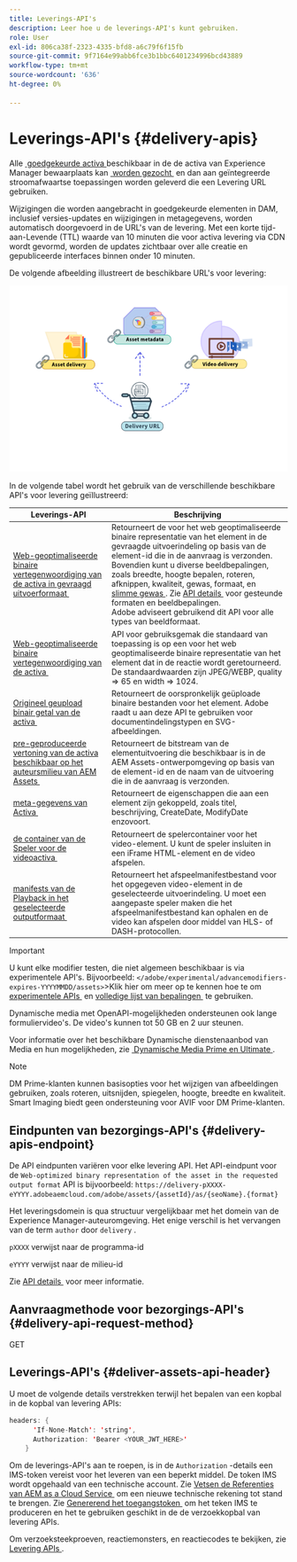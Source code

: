 ```yaml
---
title: Leverings-API's
description: Leer hoe u de leverings-API's kunt gebruiken.
role: User
exl-id: 806ca38f-2323-4335-bfd8-a6c79f6f15fb
source-git-commit: 9f7164e99abb6fce3b1bbc6401234996bcd43889
workflow-type: tm+mt
source-wordcount: '636'
ht-degree: 0%

---
```


# Leverings-API&#39;s {#delivery-apis}

Alle [&#x200B; goedgekeurde activa &#x200B;](approve-assets.md) beschikbaar in de de activa van Experience Manager bewaarplaats kan [&#x200B; worden gezocht &#x200B;](search-assets-api.md) en dan aan geïntegreerde stroomafwaartse toepassingen worden geleverd die een Levering URL gebruiken.

Wijzigingen die worden aangebracht in goedgekeurde elementen in DAM, inclusief versies-updates en wijzigingen in metagegevens, worden automatisch doorgevoerd in de URL&#39;s van de levering. Met een korte tijd-aan-Levende (TTL) waarde van 10 minuten die voor activa levering via CDN wordt gevormd, worden de updates zichtbaar over alle creatie en gepubliceerde interfaces binnen onder 10 minuten.

De volgende afbeelding illustreert de beschikbare URL&#39;s voor levering:

![&#x200B; Levering APIs &#x200B;](assets/delivery-url.png)

In de volgende tabel wordt het gebruik van de verschillende beschikbare API&#39;s voor levering geïllustreerd:

| Leverings-API | Beschrijving |
|---|---|
| [&#x200B; Web-geoptimaliseerde binaire vertegenwoordiging van de activa in gevraagd uitvoerformaat &#x200B;](https://developer.adobe.com/experience-cloud/experience-manager-apis/api/stable/assets/delivery/#operation/getAssetSeoFormat) | Retourneert de voor het web geoptimaliseerde binaire representatie van het element in de gevraagde uitvoerindeling op basis van de element-id die in de aanvraag is verzonden. Bovendien kunt u diverse beeldbepalingen, zoals breedte, hoogte bepalen, roteren, afknippen, kwaliteit, gewas, formaat, en [&#x200B; slimme gewas &#x200B;](/help/assets/dynamic-media/image-profiles.md). Zie [&#x200B; API details &#x200B;](https://developer.adobe.com/experience-cloud/experience-manager-apis/api/stable/assets/delivery/#operation/getAssetSeoFormat) voor gesteunde formaten en beeldbepalingen.<br> Adobe adviseert gebruikend dit API voor alle types van beeldformaat. |
| [&#x200B; Web-geoptimaliseerde binaire vertegenwoordiging van de activa &#x200B;](https://developer.adobe.com/experience-cloud/experience-manager-apis/api/stable/assets/delivery/#operation/getAsset) | API voor gebruiksgemak die standaard van toepassing is op een voor het web geoptimaliseerde binaire representatie van het element dat in de reactie wordt geretourneerd. De standaardwaarden zijn JPEG/WEBP, quality => 65 en width => 1024. |
| [&#x200B; Origineel geupload binair getal van de activa &#x200B;](https://developer.adobe.com/experience-cloud/experience-manager-apis/api/stable/assets/delivery/#operation/getAssetOriginal) | Retourneert de oorspronkelijk geüploade binaire bestanden voor het element. Adobe raadt u aan deze API te gebruiken voor documentindelingstypen en SVG-afbeeldingen. |
| [&#x200B; pre-geproduceerde vertoning van de activa beschikbaar op het auteursmilieu van AEM Assets &#x200B;](https://developer.adobe.com/experience-cloud/experience-manager-apis/api/stable/assets/delivery/#operation/getAssetRendition) | Retourneert de bitstream van de elementuitvoering die beschikbaar is in de AEM Assets-ontwerpomgeving op basis van de element-id en de naam van de uitvoering die in de aanvraag is verzonden. |
| [&#x200B; meta-gegevens van Activa &#x200B;](https://developer.adobe.com/experience-cloud/experience-manager-apis/api/stable/assets/delivery/#operation/getAssetMetadata) | Retourneert de eigenschappen die aan een element zijn gekoppeld, zoals titel, beschrijving, CreateDate, ModifyDate enzovoort. |
| [&#x200B; de container van de Speler voor de videoactiva &#x200B;](https://developer.adobe.com/experience-cloud/experience-manager-apis/api/stable/assets/delivery/#operation/videoPlayerDelivery) | Retourneert de spelercontainer voor het video-element. U kunt de speler insluiten in een iFrame HTML-element en de video afspelen. |
| [&#x200B; manifests van de Playback in het geselecteerde outputformaat &#x200B;](https://developer.adobe.com/experience-cloud/experience-manager-apis/api/stable/assets/delivery/#operation/videoManifestDelivery) | Retourneert het afspeelmanifestbestand voor het opgegeven video-element in de geselecteerde uitvoerindeling. U moet een aangepaste speler maken die het afspeelmanifestbestand kan ophalen en de video kan afspelen door middel van HLS- of DASH-protocollen. |

>[!IMPORTANT]
>
>U kunt elke modifier testen, die niet algemeen beschikbaar is via experimentele API&#39;s. Bijvoorbeeld: `</adobe/experimental/advancemodifiers-expires-YYYYMMDD/assets>`
>&#x200B;>Klik hier om meer op te kennen hoe te om [&#x200B; experimentele APIs &#x200B;](https://developer.adobe.com/experience-cloud/experience-manager-apis/guides/how-to/#experimental-apis) en [&#x200B; volledige lijst van bepalingen &#x200B;](https://developer.adobe.com/experience-cloud/experience-manager-apis/) te gebruiken.

Dynamische media met OpenAPI-mogelijkheden ondersteunen ook lange formuliervideo&#39;s. De video&#39;s kunnen tot 50 GB en 2 uur steunen.

Voor informatie over het beschikbare Dynamische dienstenaanbod van Media en hun mogelijkheden, zie [&#x200B; Dynamische Media Prime en Ultimate &#x200B;](/help/assets/dynamic-media/dm-prime-ultimate.md).

>[!NOTE]
>
>DM Prime-klanten kunnen basisopties voor het wijzigen van afbeeldingen gebruiken, zoals roteren, uitsnijden, spiegelen, hoogte, breedte en kwaliteit. Smart Imaging biedt geen ondersteuning voor AVIF voor DM Prime-klanten.

## Eindpunten van bezorgings-API&#39;s {#delivery-apis-endpoint}

De API eindpunten variëren voor elke levering API. Het API-eindpunt voor de `Web-optimized binary representation of the asset in the requested output format` API is bijvoorbeeld:
`https://delivery-pXXXX-eYYYY.adobeaemcloud.com/adobe/assets/{assetId}/as/{seoName}.{format}`

Het leveringsdomein is qua structuur vergelijkbaar met het domein van de Experience Manager-auteuromgeving. Het enige verschil is het vervangen van de term `author` door `delivery` .

`pXXXX` verwijst naar de programma-id

`eYYYY` verwijst naar de milieu-id

Zie [&#x200B; API details &#x200B;](https://developer.adobe.com/experience-cloud/experience-manager-apis/api/stable/assets/delivery/#tag/Assets) voor meer informatie.

## Aanvraagmethode voor bezorgings-API&#39;s {#delivery-api-request-method}

GET

## Leverings-API&#39;s {#deliver-assets-api-header}

U moet de volgende details verstrekken terwijl het bepalen van een kopbal in de kopbal van levering APIs:

```java
headers: {
      'If-None-Match': 'string',
      Authorization: 'Bearer <YOUR_JWT_HERE>'
    }
```

Om de leverings-API&#39;s aan te roepen, is in de `Authorization` -details een IMS-token vereist voor het leveren van een beperkt middel. De token IMS wordt opgehaald van een technische account. Zie [&#x200B; Vetsen de Referenties van AEM as a Cloud Service &#x200B;](https://experienceleague.adobe.com/nl/docs/experience-manager-cloud-service/content/implementing/developing/generating-access-tokens-for-server-side-apis) om een nieuwe technische rekening tot stand te brengen. Zie [&#x200B; Genererend het toegangstoken &#x200B;](https://experienceleague.adobe.com/nl/docs/experience-manager-cloud-service/content/implementing/developing/generating-access-tokens-for-server-side-apis) om het teken IMS te produceren en het te gebruiken geschikt in de de verzoekkopbal van levering APIs.


Om verzoeksteekproeven, reactiemonsters, en reactiecodes te bekijken, zie [&#x200B; Levering APIs &#x200B;](https://developer.adobe.com/experience-cloud/experience-manager-apis/api/stable/assets/delivery/#operation/getAssetSeoFormat).
